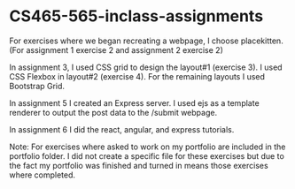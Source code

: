 # CS465-565-inclass-assignments

For exercises where we began recreating a webpage, I choose placekitten.
(For assignment 1 exercise 2 and assignment 2 exercise 2)

In assignment 3, I used CSS grid to design the layout#1 (exercise 3).
I used CSS Flexbox in layout#2 (exercise 4). For the remaining layouts I
used Bootstrap Grid.

In assignment 5 I created an Express server. I used ejs as a template renderer to
output the post data to the /submit webpage.

In assignment 6 I did the react, angular, and express tutorials. 

Note: For exercises where asked to work on my portfolio are included in the portfolio folder. I did not create a
specific file for these exercises but due to the fact my portfolio was finished and turned in means those exercises where
completed.
